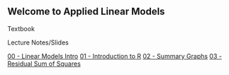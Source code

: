 ## Welcome to Applied Linear Models

Textbook 

Lecture Notes/Slides

[00 - Linear Models Intro](/MBanuelos/Applied_Linear_Models/00_LinearModels_Intro.html)
[01 - Introduction to R](/MBanuelos/Applied_Linear_Models/01_Introduction_to_R.nb.html)
[02 - Summary Graphs](/MBanuelos/Applied_Linear_Models/02_SummaryGraphs.html)
[03 - Residual Sum of Squares](/MBanuelos/Applied_Linear_Models/03_RSS.html)
